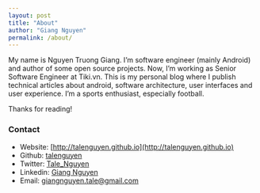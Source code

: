 ```yaml
---
layout: post
title: "About"
author: "Giang Nguyen"
permalink: /about/
---
```


My name is Nguyen Truong Giang. I’m software engineer (mainly Android) and author of some open source projects. Now, I’m working as Senior Software Engineer at Tiki.vn. This is my personal blog where I publish technical articles about android, software architecture, user interfaces and user experience. I’m a sports enthusiast, especially football.

Thanks for reading!

### Contact

- Website: [http://talenguyen.github.io](http://talenguyen.github.io)
- Github: [talenguyen](http://github.com/talenguyen)
- Twitter: [Tale_Nguyen](https://twitter.com/Tale_Nguyen)
- Linkedin: [Giang Nguyen](https://www.linkedin.com/in/giang-nguyen-08ab9b83)
- Email: <giangnguyen.tale@gmail.com>

